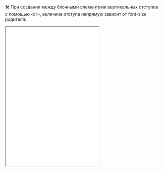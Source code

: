 
🛠 При создании между блочными элементами вертикальных отступов с помощью `<br>`, величина отступа напрямую зависит от font-size родителя.

<iframe title="Как разбивать яйца" src="demos/dependence-of-size/" height="450"></iframe>
